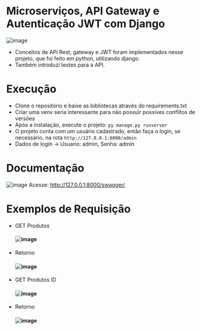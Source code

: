 # Microserviços, API Gateway e Autenticação JWT com Django

![image](https://github.com/viniciusmegiato/Django-Api/assets/82332528/56cbe1d9-8a90-44d9-a263-c9e06fce95eb)
* Conceitos de APi Rest, gateway e JWT foram implementados nesse projeto, que foi feito em python, utilizando django.
* Também introduzi testes para a API.

# Execução
* Clone o repositório e baixe as bibliotecas através do requirements.txt
* Criar uma venv seria interessante para não possuir possíves conflitos de versões
* Após a instalação, execute o projeto: ```py manage.py runserver```
* O projeto conta com um usuário cadastrado, então faça o login, se necessário, na rota  ```http://127.0.0.1:8000/admin```
* Dados de login -> Usuario: admin, Senha: admin

# Documentação
![image](https://github.com/viniciusmegiato/Django-Api/assets/82332528/de50117e-7305-4aba-a90f-a82ae3a82ca9)
Acesse: http://127.0.0.1:8000/swagger/

# Exemplos de Requisição
* GET Produtos <h4>
![image](https://github.com/viniciusmegiato/Django-Api/assets/82332528/644917c7-c781-4f24-a203-0038b1052ef8)

* Retorno <h4>
![image](https://github.com/viniciusmegiato/Django-Api/assets/82332528/3c2a2550-46c5-4ccd-bdb2-28df05f852c4)

* GET Produtos ID <h4>
![image](https://github.com/viniciusmegiato/Django-Api/assets/82332528/fee7a596-1ef8-468a-a18a-2162af701a80)

* Retorno <h4>
![image](https://github.com/viniciusmegiato/Django-Api/assets/82332528/4d1ddfcb-eb59-4230-aed8-2b04acd31852)

